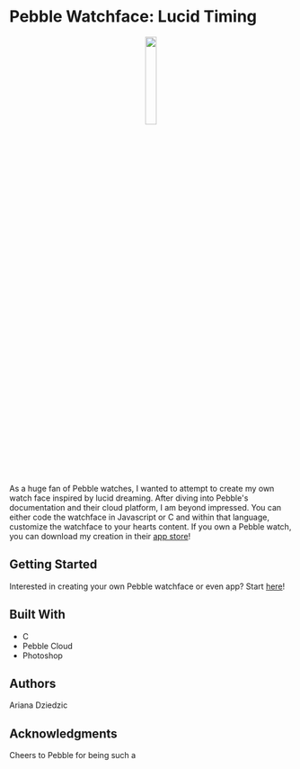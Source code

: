 # Pebble Watchface: Lucid Timing
<p align="center">
  <img src="https://cloud.githubusercontent.com/assets/20157962/18937516/f3581752-85be-11e6-81b2-c039794a3dd7.png" width="20%">
  </img>
</p>
As a huge fan of Pebble watches, I wanted to attempt to create my own watch face inspired by lucid dreaming. After diving into Pebble's documentation and their cloud platform, I am beyond impressed. You can either code the watchface in Javascript or C and within that language, customize the watchface to your hearts content. If you own a Pebble watch, you can download my creation in their <a href="https://apps.getpebble.com/en_US/application/57ec63973095e34b9e000245?query=lucid&section=watchfaces">app store</a>!

## Getting Started
Interested in creating your own Pebble watchface or even app? Start <a href="https://developer.pebble.com/tutorials/">here</a>!

## Built With
* C 
* Pebble Cloud
* Photoshop

## Authors
Ariana Dziedzic

## Acknowledgments
Cheers to Pebble for being such a 
